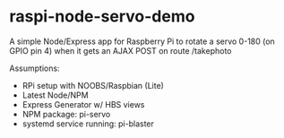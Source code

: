 # raspi-node-servo-demo

A simple Node/Express app for Raspberry Pi to rotate a servo 0-180 (on GPIO pin 4) when it gets an AJAX POST on route /takephoto

Assumptions:
- RPi setup with NOOBS/Raspbian (Lite)
- Latest Node/NPM
- Express Generator w/ HBS views
- NPM package: pi-servo
- systemd service running: pi-blaster
